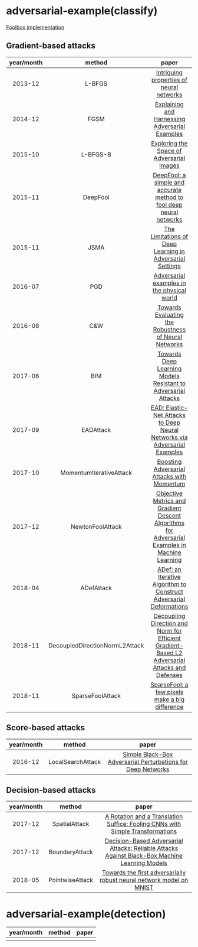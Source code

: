 # adversarial-example(classify)
[Foolbox implementation](https://foolbox.readthedocs.io/en/latest/index.html)    
## Gradient-based attacks                           
|year/month   | method  |                                           paper                                 |                 
|:-----------:|:-------:|:-------------------------------------------------------------------------------:|     
|2013-12      |L-BFGS   | [Intriguing properties of neural networks](https://arxiv.org/pdf/1312.6199.pdf)    
|2014-12      |FGSM     | [Explaining and Harnessing Adversarial Examples](https://arxiv.org/abs/1412.6572)        
|2015-10      |L-BFGS-B | [Exploring the Space of Adversarial Images](https://arxiv.org/abs/1510.05328)
|2015-11      |DeepFool | [DeepFool: a simple and accurate method to fool deep neural networks](https://arxiv.org/abs/1511.04599)    
|2015-11      |JSMA     | [The Limitations of Deep Learning in Adversarial Settings](https://arxiv.org/abs/1511.07528)
|2016-07      |PGD   | [Adversarial examples in the physical world](https://arxiv.org/abs/1607.02533)
|2016-08      |C&W   | [Towards Evaluating the Robustness of Neural Networks](https://arxiv.org/abs/1608.04644)
|2017-06      |BIM   | [Towards Deep Learning Models Resistant to Adversarial Attacks](https://arxiv.org/abs/1706.06083)
|2017-09      |EADAttack   | [EAD: Elastic-Net Attacks to Deep Neural Networks via Adversarial Examples](https://arxiv.org/abs/1709.04114)
|2017-10      |MomentumIterativeAttack   | [Boosting Adversarial Attacks with Momentum](https://arxiv.org/abs/1710.06081)
|2017-12      |NewtonFoolAttack   | [Objective Metrics and Gradient Descent Algorithms for Adversarial Examples in Machine Learning](https://andrewxiwu.github.io/public/papers/2017/JWJ17-objective-metrics-and-gradient-descent-based-algorithms-for-adversarial-examples-in-machine-learning.pdf)
|2018-04      |ADefAttack   | [ADef: an Iterative Algorithm to Construct Adversarial Deformations](https://arxiv.org/abs/1804.07729)
|2018-11      |DecoupledDirectionNormL2Attack   | [Decoupling Direction and Norm for Efficient Gradient-Based L2 Adversarial Attacks and Defenses](https://arxiv.org/abs/1811.09600)
|2018-11      |SparseFoolAttack   | [SparseFool: a few pixels make a big difference](https://arxiv.org/abs/1811.02248)

## Score-based attacks                  
|year/month   | method  |                                           paper                                 |                 
|:-----------:|:-------:|:-------------------------------------------------------------------------------:|                      
|2016-12      |LocalSearchAttack     | [Simple Black-Box Adversarial Perturbations for Deep Networks](https://arxiv.org/abs/1612.06299) 

## Decision-based attacks          
|year/month   | method  |                                           paper                                 |                 
|:-----------:|:-------:|:-------------------------------------------------------------------------------:|                    
|2017-12      |SpatialAttack     | [A Rotation and a Translation Suffice: Fooling CNNs with Simple Transformations](https://arxiv.org/abs/1712.02779)  
|2017-12      |BoundaryAttack     | [Decision-Based Adversarial Attacks: Reliable Attacks Against Black-Box Machine Learning Models](https://arxiv.org/abs/1712.04248)  
|2018-05      |PointwiseAttack     | [Towards the first adversarially robust neural network model on MNIST](https://arxiv.org/abs/1805.09190)  
                                  
                             
                          
# adversarial-example(detection)
|year/month   | method  |                                           paper                                 |                 
|:-----------:|:-------:|:-------------------------------------------------------------------------------:|                    
|             |         | []()  

                     
